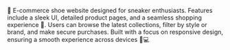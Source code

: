 👟 E-commerce shoe website designed for sneaker enthusiasts. Features include a sleek UI, detailed product pages, and a seamless shopping experience 🛒. Users can browse the latest collections, filter by style or brand, and make secure purchases. Built with a focus on responsive design, ensuring a smooth experience across devices 📱💻
